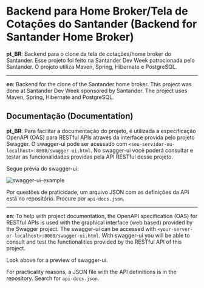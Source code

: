 # Backend para Home Broker/Tela de Cotações do Santander (Backend for Santander Home Broker)

**pt_BR**: Backend para o clone da tela de cotações/home broker do Santander. Esse projeto foi feito na Santander Dev Week patrocionada pelo Santander. O projeto utiliza Maven, Spring, Hibernate e PostgreSQL.

---

**en**: Backend for the clone of the Santander home broker. This project was done at Santander Dev Week sponsored by Santander. The project uses Maven, Spring, Hibernate and PostgreSQL.


## Documentação (Documentation)

**pt_BR**: Para facilitar a documentação do projeto, é utilizada a especificação OpenAPI (OAS) para RESTful APIs através da interface provida pelo projeto Swagger. O swagger-ui pode ser acessado com `<seu-servidor-ou-localhost>:8080/swagger-ui.html`. No swagger-ui você poderá consultar e testar as funcionalidades providas pela API RESTful desse projeto.

Segue prévia do swagger-ui:

![swagger-ui-example](https://user-images.githubusercontent.com/64466694/121282731-61783800-c8b0-11eb-9dac-4470e6733242.png)


Por questões de praticidade, um arquivo JSON com as definições da API está no repositório. Procure por `api-docs.json`.

---

**en**: To help with project documentation, the OpenAPI specification (OAS) for RESTful APIs is used with the graphical interface (web based) provided by the Swagger project. The swagger-ui can be accessed with `<your-server-or-localhost>:8080/swagger-ui.html`. With swagger-ui you will be able to consult and test the functionalities provided by the RESTful API of this project.

Look above for a preview of swagger-ui.

For practicality reasons, a JSON file with the API definitions is in the repository. Search for `api-docs.json`.
